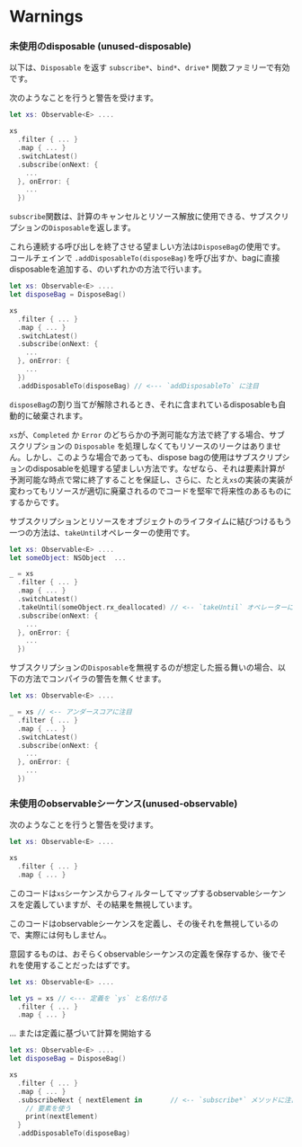 Warnings
========

### 未使用のdisposable (unused-disposable)

以下は、`Disposable` を返す `subscribe*`、`bind*`、`drive*` 関数ファミリーで有効です。

次のようなことを行うと警告を受けます。

```Swift
let xs: Observable<E> ....

xs
  .filter { ... }
  .map { ... }
  .switchLatest()
  .subscribe(onNext: {
    ...
  }, onError: {
    ...
  })
```

`subscribe`関数は、計算のキャンセルとリソース解放に使用できる、サブスクリプションの`Disposable`を返します。

これら連続する呼び出しを終了させる望ましい方法は`DisposeBag`の使用です。コールチェインで `.addDisposableTo(disposeBag)`を呼び出すか、bagに直接disposableを追加する、のいずれかの方法で行います。

```Swift
let xs: Observable<E> ....
let disposeBag = DisposeBag()

xs
  .filter { ... }
  .map { ... }
  .switchLatest()
  .subscribe(onNext: {
    ...
  }, onError: {
    ...
  })
  .addDisposableTo(disposeBag) // <--- `addDisposableTo` に注目
```

`disposeBag`の割り当てが解除されるとき、それに含まれているdisposableも自動的に破棄されます。

`xs`が、`Completed` か `Error` のどちらかの予測可能な方法で終了する場合、サブスクリプションの `Disposable` を処理しなくてもリソースのリークはありません。しかし、このような場合であっても、dispose bagの使用はサブスクリプションのdisposableを処理する望ましい方法です。なぜなら、それは要素計算が予測可能な時点で常に終了することを保証し、さらに、たとえ`xs`の実装の実装が変わってもリソースが適切に廃棄されるのでコードを堅牢で将来性のあるものにするからです。

サブスクリプションとリソースをオブジェクトのライフタイムに結びつけるもう一つの方法は、`takeUntil`オペレーターの使用です。

```Swift
let xs: Observable<E> ....
let someObject: NSObject  ...

_ = xs
  .filter { ... }
  .map { ... }
  .switchLatest()
  .takeUntil(someObject.rx_deallocated) // <-- `takeUntil` オペレーターに注目
  .subscribe(onNext: {
    ...
  }, onError: {
    ...
  })
```

サブスクリプションの`Disposable`を無視するのが想定した振る舞いの場合、以下の方法でコンパイラの警告を無くせます。

```Swift
let xs: Observable<E> ....

_ = xs // <-- アンダースコアに注目
  .filter { ... }
  .map { ... }
  .switchLatest()
  .subscribe(onNext: {
    ...
  }, onError: {
    ...
  })
```

### 未使用のobservableシーケンス(unused-observable)

次のようなことを行うと警告を受けます。

```Swift
let xs: Observable<E> ....

xs
  .filter { ... }
  .map { ... }
```

このコードは`xs`シーケンスからフィルターしてマップするobservableシーケンスを定義していますが、その結果を無視しています。

このコードはobservableシーケンスを定義し、その後それを無視しているので、実際には何もしません。

意図するものは、おそらくobservableシーケンスの定義を保存するか、後でそれを使用することだったはずです。

```Swift
let xs: Observable<E> ....

let ys = xs // <--- 定義を `ys` と名付ける
  .filter { ... }
  .map { ... }
```

... または定義に基づいて計算を開始する

```Swift
let xs: Observable<E> ....
let disposeBag = DisposeBag()

xs
  .filter { ... }
  .map { ... }
  .subscribeNext { nextElement in       // <-- `subscribe*` メソッドに注目
    // 要素を使う
    print(nextElement)
  }
  .addDisposableTo(disposeBag)
```
